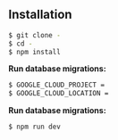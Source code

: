 ## Installation

```bash
$ git clone -
$ cd -
$ npm install
```

**Run database migrations:**

```bash
$ GOOGLE_CLOUD_PROJECT =
$ GOOGLE_CLOUD_LOCATION =
```

**Run database migrations:**

```bash
$ npm run dev
```